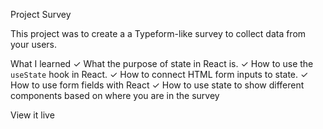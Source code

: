 Project Survey

This project was to create a a Typeform-like survey to collect data from your users.

What I learned
✓ What the purpose of state in React is.
✓ How to use the `useState` hook in React.
✓ How to connect HTML form inputs to state.
✓ How to use form fields with React
✓ How to use state to show different components based on where you are in the survey

View it live
